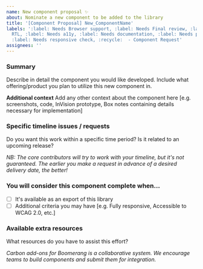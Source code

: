 ```yaml
---
name: New component proposal ✨
about: Nominate a new component to be added to the library
title: '[Component Proposal] New_ComponentName'
labels: ':label: Needs Browser support, :label: Needs Final review, :label: Needs
  RTL, :label: Needs a11y, :label: Needs documentation, :label: Needs prioritization,
  :label: Needs responsive check, :recycle:  - Component Request'
assignees: ''
---
```


### Summary

Describe in detail the component you would like developed.
Include what offering/product you plan to utilize this new component in.

**Additional context**
Add any other context about the component here [e.g. screenshots, code, InVision prototype, Box notes containing details necessary for implementation]

### Specific timeline issues / requests

Do you want this work within a specific time period? Is it related to an
upcoming release?

_NB: The core contributors will try to work with your timeline, but it's not
guaranteed. The earlier you make a request in advance of a desired delivery
date, the better!_

### You will consider this component complete when...

- [ ] It's available as an export of this library
- [ ] Additional criteria you may have [e.g. Fully responsive, Accessible to WCAG 2.0, etc.]

### Available extra resources

What resources do you have to assist this effort?

_Carbon add-ons for Boomerang is a collaborative system. We encourage teams to build components and submit them for integration._

